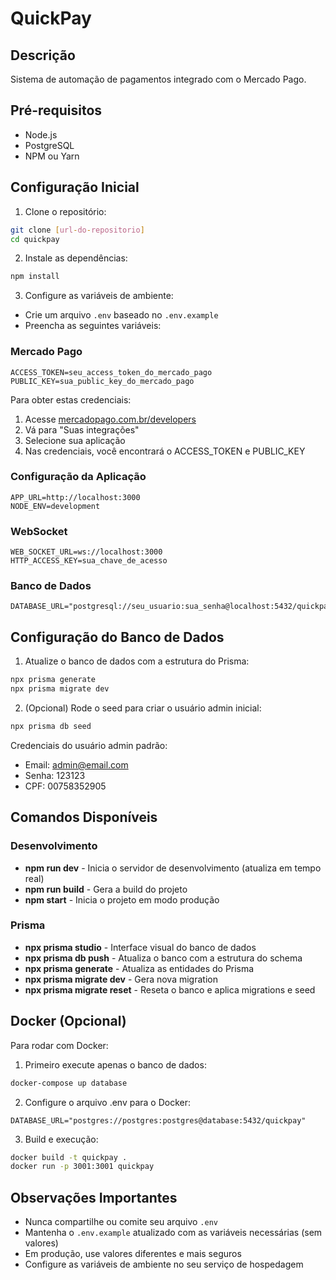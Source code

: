 # QuickPay

## Descrição
Sistema de automação de pagamentos integrado com o Mercado Pago.

## Pré-requisitos
- Node.js
- PostgreSQL
- NPM ou Yarn

## Configuração Inicial

1. Clone o repositório:
```bash
git clone [url-do-repositorio]
cd quickpay
```

2. Instale as dependências:
```bash
npm install
```

3. Configure as variáveis de ambiente:
- Crie um arquivo `.env` baseado no `.env.example`
- Preencha as seguintes variáveis:

### Mercado Pago
```env
ACCESS_TOKEN=seu_access_token_do_mercado_pago
PUBLIC_KEY=sua_public_key_do_mercado_pago
```
Para obter estas credenciais:
1. Acesse [mercadopago.com.br/developers](https://mercadopago.com.br/developers)
2. Vá para "Suas integrações"
3. Selecione sua aplicação
4. Nas credenciais, você encontrará o ACCESS_TOKEN e PUBLIC_KEY

### Configuração da Aplicação
```env
APP_URL=http://localhost:3000
NODE_ENV=development
```

### WebSocket
```env
WEB_SOCKET_URL=ws://localhost:3000
HTTP_ACCESS_KEY=sua_chave_de_acesso
```

### Banco de Dados
```env
DATABASE_URL="postgresql://seu_usuario:sua_senha@localhost:5432/quickpay"
```

## Configuração do Banco de Dados

1. Atualize o banco de dados com a estrutura do Prisma:
```bash
npx prisma generate
npx prisma migrate dev
```

2. (Opcional) Rode o seed para criar o usuário admin inicial:
```bash
npx prisma db seed
```

Credenciais do usuário admin padrão:
- Email: admin@email.com
- Senha: 123123
- CPF: 00758352905

## Comandos Disponíveis

### Desenvolvimento
- **npm run dev** - Inicia o servidor de desenvolvimento (atualiza em tempo real)
- **npm run build** - Gera a build do projeto
- **npm start** - Inicia o projeto em modo produção

### Prisma
- **npx prisma studio** - Interface visual do banco de dados
- **npx prisma db push** - Atualiza o banco com a estrutura do schema
- **npx prisma generate** - Atualiza as entidades do Prisma
- **npx prisma migrate dev** - Gera nova migration
- **npx prisma migrate reset** - Reseta o banco e aplica migrations e seed

## Docker (Opcional)

Para rodar com Docker:

1. Primeiro execute apenas o banco de dados:
```bash
docker-compose up database
```

2. Configure o arquivo .env para o Docker:
```env
DATABASE_URL="postgres://postgres:postgres@database:5432/quickpay"
```

3. Build e execução:
```bash
docker build -t quickpay .
docker run -p 3001:3001 quickpay
```

## Observações Importantes
- Nunca compartilhe ou comite seu arquivo `.env`
- Mantenha o `.env.example` atualizado com as variáveis necessárias (sem valores)
- Em produção, use valores diferentes e mais seguros
- Configure as variáveis de ambiente no seu serviço de hospedagem
